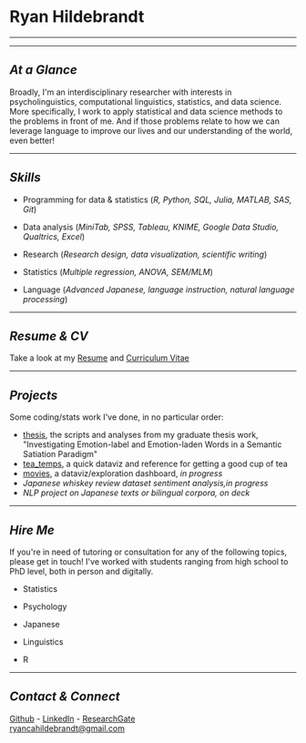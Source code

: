# Ryan Hildebrandt

---

---

## *At a Glance*

Broadly, I'm an interdisciplinary researcher with interests in psycholinguistics, computational linguistics, statistics, and data science. More specifically, I work to apply statistical and data science methods to the problems in front of me. And if those problems relate to how we can leverage language to improve our lives and our understanding of the world, even better!

---

## *Skills*

- Programming for data & statistics (*R, Python, SQL, Julia, MATLAB, SAS, Git*)

- Data analysis (*MiniTab, SPSS, Tableau, KNIME, Google Data Studio, Qualtrics, Excel*)

- Research (*Research design, data visualization, scientific writing*)

- Statistics (*Multiple regression, ANOVA, SEM/MLM*)

- Language (*Advanced Japanese, language instruction, natural language processing*)

---

## *Resume & CV*

Take a look at my [Resume](https://ryancahildebrandt.github.io/resume/) and [Curriculum Vitae](https://ryancahildebrandt.github.io/cv/)

---

## *Projects*

Some coding/stats work I've done, in no particular order:

- [thesis](https://github.com/ryancahildebrandt/thesis), the scripts and analyses from my graduate thesis work, "Investigating Emotion-label and Emotion-laden Words in a Semantic Satiation Paradigm"
- [tea_temps](https://github.com/ryancahildebrandt/tea_temps), a quick dataviz and reference for getting a good cup of tea 
- [movies](https://github.com/ryancahildebrandt/movies), a dataviz/exploration dashboard, *in progress*
- *Japanese whiskey review dataset sentiment analysis,in progress*
- *NLP project on Japanese texts or bilingual corpora, on deck*

---

## *Hire Me*

If you're in need of tutoring or consultation for any of the following topics, please get in touch! I've worked with students ranging from high school to PhD level, both in person and digitally.

- Statistics

- Psychology

- Japanese

- Linguistics

- R

---

## *Contact & Connect*

[Github](https://github.com/ryancahildebrandt) - [LinkedIn](https://linkedin.com/in/rcah) - [ResearchGate](https://researchgate.net/profile/Ryan\_Hildebrandt) <br>
ryancahildebrandt@gmail.com
